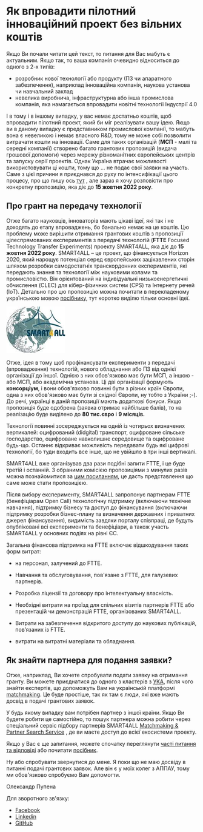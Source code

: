# Як впровадити пілотний інноваційний проект без вільних коштів

Якщо Ви почали читати цей текст, то питання для Вас мабуть є актуальним. Якщо так, то ваша компанія очевидно відноситься до одного з 2-х типів:

- розробник нової технології або продукту (ПЗ чи апаратного забезпечення), наприклад інноваційна компанія, наукова установа чи навчальний заклад  
- невелика виробнича, інфраструктурна або інша промислова компанія, яка намагається впровадити новітні технології Індустрії 4.0

І в тому і в іншому випадку, у вас немає достатньо коштів, щоб впровадити пілотний проект, який би міг реалізувати вашу ідею. Якщо ви в даному випадку є представником промислової компанії, то мабуть вона є невеликою і немає власного R&D, тому не може собі позволити витрачати кошти на інновації. Саме для таких організацій (**МСП** - малі та середні компанії) створено багато грантових пропозицій (видача грошової допомоги) через мережу різноманітних європейських центрів та запуску серії проектів. Однак Україна втрачає можливості використовувати ці кошти, тому що ... не подає свої заявки на участь. Саме з цієї причини я приєднався до руху по інтенсифікації цього процесу, про що пишу ось [тут](https://pupenasan.github.io/grants/) , але зараз я хочу розповісти про конкретну пропозицію, яка діє до **15 жовтня 2022 року**.  

## Про грант на передачу технології 

Отже багато науковців, інноваторів мають цікаві ідеї, які так і не доходять до етапу впроваджень, бо банально немає на це коштів. Цю проблему може вирішити отримання грантових коштів з пропозиції цілеспрямованих експериментів з передачі технологій (**FTTE** Focused Technology Transfer Experiments) проекту SMART4ALL, яка діє до **15 жовтня 2022 року**.  SMART4ALL – це проект, що фінансується Horizon 2020, який нарощує потенціал серед європейських зацікавлених сторін шляхом розробки самодостатніх транскордонних експериментів, які передають знання та технології між науковими колами та промисловістю. Він орієнтований на індивідуальні низькоенергетичні обчислення (CLEC) для кібер-фізичних систем (CPS) та Інтернету речей (IoT). Детально про цю пропозицію можна почитати в перекладеному українською мовою [посібнику](https://pupenasan.github.io/grants/smart4all/FTTE_GuideForApplicants.html), тут коротко виділю тільки основні ідеї. 

![img](media/clip_image002.jpg)

Отже, ідея в тому щоб профінансувати експерименти з передачі (впровадження) технологій, нового обладнання або ПЗ від однієї організації до іншої. Однією з них обов'язково має бути МСП, а іншою - або МСП, або академічна установа. Ці дві організації формують **консорціум**, і вони обов'язково повинні бути з різних країн Європи, одна з них обов'язково має бути зі східної Європи, ну тобто з України ;-). До речі, українці в даній пропозиції мають додаткові бонуси. Якщо пропозиція буде одобрена (заявка отримає найбільше балів), то на реалізацію буде виділено до **80 тис.євро** і **9 місяців.**    

Технології повинні зосереджується на одній із чотирьох визначених вертикалей: оцифрований (didgital) транспорт, оцифроване сільське господарство, оцифроване навколишнє середовище та оцифроване будь-що. Останнє відкриває можливість передавати будь які цифрові технології, бо туди входить все інше, що не увійшло в три інші вертикалі.  

SMART4ALL вже організував два рази подібні запити FTTE, і це буде третій і останній. З обраними комісією пропозиціями з минулих разів можна познайомитися за [цим посиланням](FTTE_12winners.md), це дасть представлення що саме може стати пропозицією.

Після вибору експерименту, SMART4ALL запропонує партнерам FTTE (бенефіціарам Open Call) технологічну підтримку (включаючи технічне навчання), підтримку бізнесу та доступ до фінансування (включаючи підтримку розробки бізнес-плану та визначення державних і приватних джерел фінансування), видимість завдяки порталу співпраці, де будуть опубліковані всі експерименти та бенефіціари, а також участь SMART4ALL у основних подіях на рівні ЄС.

Загальна фінансова підтримка на FTTE включає відшкодування таких форм витрат:

- на персонал, залучений до FTTE.

- Навчання та обслуговування, пов'язане з FTTE, для галузевих партнерів.

- Розробка ліцензії та договору про інтелектуальну власність.

- Необхідні витрати на проїзд для спільних візитів партнерів FTTE або презентацій чи демонстрацій FTTE, організованих SMART4ALL.

- Витрати на забезпечення відкритого доступу до наукових публікацій, пов’язаних із FTTE.

- витрати на витратні матеріали та обладнання.

## Як знайти партнера для подання заявки?

Отже, наприклад, Ви хочете спробувати подати заявку на отримання гранту. Ви можете приєднатися до одного з кластерів з [УКА](https://www.clusters.org.ua/), після чого знайти експертів, що допоможуть Вам на українській платформі [matchmaking](https://matchmaking.appau.org.ua). Це буде простіше, так як там є люди, які вже мають досвід в подачі грантових заявок.  

У будь якому випадку вам потрібен партнер з іншої країни. Якщо Ви будете робити це самостійно, то пошук партнера можна робити через спеціальний сервіс підбору партнерів SMART4ALL [Matchmaking & Partner Search Service](https://matchmaking.smart4all-project.eu/) , де ви маєте доступ до всієї екосистеми проекту. 

Якщо у Вас є ще запитання, можете спочатку переглянути [часті питання та відповіді](FTTE_qa.md) або почитати [посібник](FTTE_GuideForApplicants.md).

Ну або спробувати звернутися до мене. Я поки що не маю досвіду в питанні подачі грантових заявок. Але він є у моїх колег з АППАУ, тому ми обов'язково спробуємо Вам допомогти.  

Олександр Пупена 

Для зворотного зв'язку:

- [Facebook](https://www.facebook.com/fieldbusbook/posts/pfbid033iAyMfywNHC1twMfEJto2kG7obrydYzYifKjXZ3L2ygUiUE36dPVwziJBVD4h6Vdl)
- [Linkedin](https://www.linkedin.com/feed/update/urn:li:activity:6979904801249603584/)
- [GitHub](https://github.com/pupenasan/grants/issues/1)